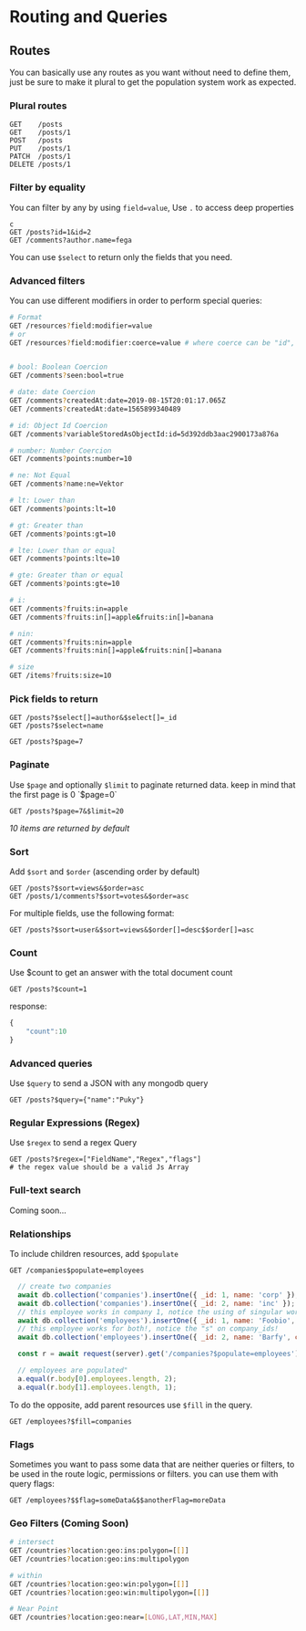 # Routing and Queries

## Routes

You can basically use any routes as you want without need to define them, just be sure to make it plural to get the population system work as expected.

### Plural routes

```http
GET    /posts
GET    /posts/1
POST   /posts
PUT    /posts/1
PATCH  /posts/1
DELETE /posts/1
```

### Filter by equality

You can filter by any by using `field=value`, Use `.` to access deep properties

```http
c
GET /posts?id=1&id=2
GET /comments?author.name=fega
```

You can use `$select` to return only the fields that you need.

### Advanced filters

You can use different modifiers in order to perform special queries:

```bash
# Format 
GET /resources?field:modifier=value
# or
GET /resources?field:modifier:coerce=value # where coerce can be "id", "date", or "number"


# bool: Boolean Coercion
GET /comments?seen:bool=true

# date: date Coercion
GET /comments?createdAt:date=2019-08-15T20:01:17.065Z
GET /comments?createdAt:date=1565899340489

# id: Object Id Coercion
GET /comments?variableStoredAsObjectId:id=5d392ddb3aac2900173a876a

# number: Number Coercion
GET /comments?points:number=10

# ne: Not Equal
GET /comments?name:ne=Vektor

# lt: Lower than
GET /comments?points:lt=10

# gt: Greater than
GET /comments?points:gt=10

# lte: Lower than or equal
GET /comments?points:lte=10

# gte: Greater than or equal
GET /comments?points:gte=10

# i:
GET /comments?fruits:in=apple
GET /comments?fruits:in[]=apple&fruits:in[]=banana

# nin:
GET /comments?fruits:nin=apple
GET /comments?fruits:nin[]=apple&fruits:nin[]=banana

# size 
GET /items?fruits:size=10
```

### Pick fields to return

```http
GET /posts?$select[]=author&$select[]=_id
GET /posts?$select=name
```

```
GET /posts?$page=7
```

### Paginate

Use `$page` and optionally `$limit` to paginate returned data. keep in mind that the first page is 0 \`$page=0\`

```http
GET /posts?$page=7&$limit=20
```

_10 items are returned by default_

### Sort

Add `$sort` and `$order` \(ascending order by default\)

```http
GET /posts?$sort=views&$order=asc
GET /posts/1/comments?$sort=votes&$order=asc
```

For multiple fields, use the following format:

```http
GET /posts?$sort=user&$sort=views&$order[]=desc$$order[]=asc
```

### Count

Use $count to get an answer with the total document count

```http
GET /posts?$count=1
```

response:

```javascript
{
    "count":10
}
```

### 

### Advanced queries

Use `$query` to send a JSON with any mongodb query

```http
GET /posts?$query={"name":"Puky"}
```

### Regular Expressions \(Regex\)

Use  `$regex`  to send a regex Query

```text
GET /posts?$regex=["FieldName","Regex","flags"]
# the regex value should be a valid Js Array
```

### Full-text search

Coming soon...

### Relationships

To include children resources, add `$populate`

```http
GET /companies$populate=employees
```

```javascript
  // create two companies
  await db.collection('companies').insertOne({ _id: 1, name: 'corp' });
  await db.collection('companies').insertOne({ _id: 2, name: 'inc' });
  // this employee works in company 1, notice the using of singular word for companies
  await db.collection('employees').insertOne({ _id: 1, name: 'Foobio', company_id: 1 });
  // this employee works for both!, notice the "s" on company_ids!
  await db.collection('employees').insertOne({ _id: 2, name: 'Barfy', company_ids: [1, 2] });

  const r = await request(server).get('/companies?$populate=employees').expect(200);

  // employees are populated"
  a.equal(r.body[0].employees.length, 2);
  a.equal(r.body[1].employees.length, 1);
```

To do the opposite, add parent resources use `$fill` in the query.

```http
GET /employees?$fill=companies
```

### Flags

Sometimes you want to pass some data that are neither queries or filters, to be used in the route logic, permissions or filters. you can use them with query flags: 

```http
GET /employees?$$flag=someData&$$anotherFlag=moreData
```

### Geo Filters \(Coming Soon\)

```bash
# intersect
GET /countries?location:geo:ins:polygon=[[]]
GET /countries?location:geo:ins:multipolygon

# within
GET /countries?location:geo:win:polygon=[[]]
GET /countries?location:geo:win:multipolygon=[[]]

# Near Point
GET /countries?location:geo:near=[LONG,LAT,MIN,MAX]
```

